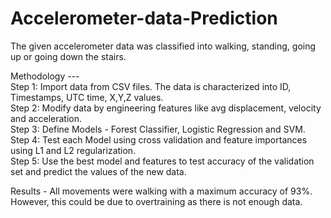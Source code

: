 # Accelerometer-data-Prediction
The given accelerometer data was classified into walking, standing, going up or going down the stairs.

Methodology --- <br/>
Step 1: Import data from CSV files. The data is characterized into ID, Timestamps, UTC time, X,Y,Z values. <br/>
Step 2: Modify data by engineering features like avg displacement, velocity and acceleration.   
Step 3: Define Models - Forest Classifier, Logistic Regression and SVM.<br/>
Step 4: Test each Model using cross validation and feature importances using L1 and L2 regularization.<br/>
Step 5: Use the best model and features to test accuracy of the validation set and predict the values of the new data.<br/>

Results - All movements were walking with a maximum accuracy of 93%. However, this could be due to overtraining as there is not enough data. 
 
